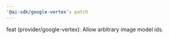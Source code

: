 ```yaml
---
'@ai-sdk/google-vertex': patch
---
```


feat (provider/google-vertex): Allow arbitrary image model ids.

